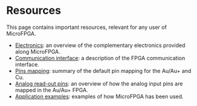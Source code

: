 # Resources

This page contains important resources, relevant for any user of MicroFPGA.

- [Electronics](resource1_electronics.md): an overview of the complementary electronics provided along MicroFPGA.
- [Communication interface](resource2_communication.md): a description of the FPGA communication interface.
- [Pins mapping](resource3_pins_br.md): summary of the default pin mapping for the Au/Au+ and Cu.
- [Analog read-out pins](resource4_ai_au.md): an overview of how the analog input pins are mapped in the Au/Au+ FPGA.
- [Application examples](resource5_applications.md): examples of how MicroFPGA has been used.

